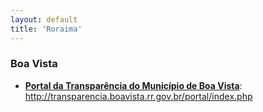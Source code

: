 ```yaml
---
layout: default
title: 'Roraima'
---
```


### Boa Vista

- **[Portal da Transparência do Município de Boa Vista](http://transparencia.boavista.rr.gov.br/portal/index.php)**: http://transparencia.boavista.rr.gov.br/portal/index.php
